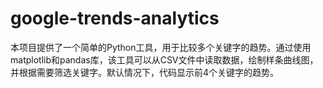 # google-trends-analytics
本项目提供了一个简单的Python工具，用于比较多个关键字的趋势。通过使用matplotlib和pandas库，该工具可以从CSV文件中读取数据，绘制样条曲线图，并根据需要筛选关键字。默认情况下，代码显示前4个关键字的趋势。
